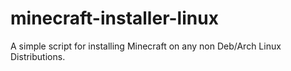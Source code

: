 # minecraft-installer-linux
A simple script for installing Minecraft on any non Deb/Arch Linux Distributions.
